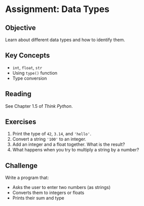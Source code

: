 
# Assignment: Data Types

## Objective
Learn about different data types and how to identify them.

## Key Concepts
- `int`, `float`, `str`
- Using `type()` function
- Type conversion

## Reading
See Chapter 1.5 of *Think Python*.

## Exercises
1. Print the type of `42`, `3.14`, and `'hello'`.
2. Convert a string `'100'` to an integer.
3. Add an integer and a float together. What is the result?
4. What happens when you try to multiply a string by a number?

## Challenge
Write a program that:
- Asks the user to enter two numbers (as strings)
- Converts them to integers or floats
- Prints their sum and type
